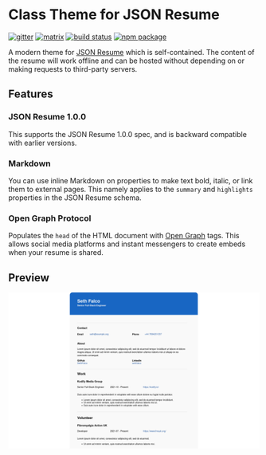# Class Theme for JSON Resume

[![gitter](https://badges.gitter.im/Join%20Chat.svg)](https://gitter.im/jsonresume/public)
[![matrix](https://img.shields.io/badge/matrix-join%20chat-%230dbd8b)](https://matrix.to/#/#json-resume:one.ems.host)
[![build status](https://img.shields.io/github/workflow/status/jsonresume/resume-cli/Main)](https://github.com/jsonresume/resume-cli/actions)
[![npm package](https://img.shields.io/npm/v/@jsonresume/jsonresume-theme-class)](https://www.npmjs.org/package/resume-cli)


A modern theme for [JSON Resume](http://jsonresume.org/) which is self-contained. The content of the resume will work offline and can be hosted without depending on
or making requests to third-party servers.

## Features

### JSON Resume 1.0.0

This supports the JSON Resume 1.0.0 spec, and is backward compatible with earlier versions.

### Markdown

You can use inline Markdown on properties to make text bold, italic, or link them to external pages. This namely applies to the `summary` and `highlights` properties in the JSON Resume schema.

### Open Graph Protocol

Populates the `head` of the HTML document with [Open Graph](https://ogp.me/) tags. This allows social media platforms and instant messengers to create embeds when your resume is shared.

## Preview 

![Preview of Class theme for JSON Resume.](./assets/preview.png)

